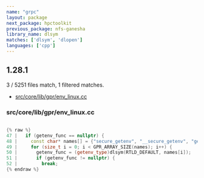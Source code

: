 ```yaml
---
name: "grpc"
layout: package
next_package: hpctoolkit
previous_package: nfs-ganesha
library_name: dlsym
matches: ['dlsym', 'dlopen']
languages: ['cpp']
---
```

## 1.28.1
3 / 5251 files match, 1 filtered matches.

 - [src/core/lib/gpr/env_linux.cc](#srccorelibgprenv_linuxcc)

### src/core/lib/gpr/env_linux.cc

```cpp

{% raw %}
47 |   if (getenv_func == nullptr) {
48 |     const char* names[] = {"secure_getenv", "__secure_getenv", "getenv"};
49 |     for (size_t i = 0; i < GPR_ARRAY_SIZE(names); i++) {
50 |       getenv_func = (getenv_type)dlsym(RTLD_DEFAULT, names[i]);
51 |       if (getenv_func != nullptr) {
52 |         break;
{% endraw %}

```